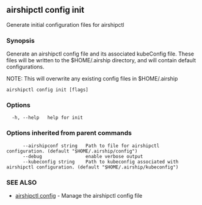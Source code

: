 ## airshipctl config init

Generate initial configuration files for airshipctl

### Synopsis

Generate an airshipctl config file and its associated kubeConfig file.
These files will be written to the $HOME/.airship directory, and will contain
default configurations.

NOTE: This will overwrite any existing config files in $HOME/.airship


```
airshipctl config init [flags]
```

### Options

```
  -h, --help   help for init
```

### Options inherited from parent commands

```
      --airshipconf string   Path to file for airshipctl configuration. (default "$HOME/.airship/config")
      --debug                enable verbose output
      --kubeconfig string    Path to kubeconfig associated with airshipctl configuration. (default "$HOME/.airship/kubeconfig")
```

### SEE ALSO

* [airshipctl config](airshipctl_config.md)	 - Manage the airshipctl config file


